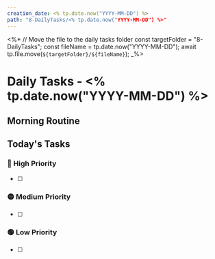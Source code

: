 ```yaml
---
creation_date: <% tp.date.now("YYYY-MM-DD") %>
path: "8-DailyTasks/<% tp.date.now("YYYY-MM-DD") %>"
---
```

<%*
// Move the file to the daily tasks folder
const targetFolder = "8-DailyTasks";
const fileName = tp.date.now("YYYY-MM-DD");
await tp.file.move(`${targetFolder}/${fileName}`);
_%>

# Daily Tasks - <% tp.date.now("YYYY-MM-DD") %>

## Morning Routine

## Today's Tasks
### 🔴 High Priority
- [ ] 

### 🟡 Medium Priority
- [ ] 

### 🟢 Low Priority
- [ ] 
